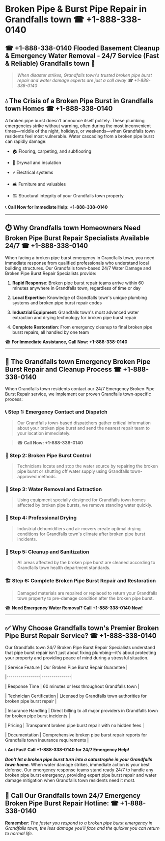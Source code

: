 # Broken Pipe & Burst Pipe Repair in Grandfalls town ☎ +1-888-338-0140  
## ☎ +1-888-338-0140 Flooded Basement Cleanup & Emergency Water Removal - 24/7 Service (Fast & Reliable) Grandfalls town 🚨  

> *When disaster strikes, Grandfalls town's trusted broken pipe burst repair and water damage experts are just a call away ☎ +1-888-338-0140*  

## 💧 The Crisis of a Broken Pipe Burst in Grandfalls town Homes ☎ +1-888-338-0140  

A broken pipe burst doesn't announce itself politely. These plumbing emergencies strike without warning, often during the most inconvenient times—middle of the night, holidays, or weekends—when Grandfalls town residents feel most vulnerable. Water cascading from a broken pipe burst can rapidly damage:  

* 🏠 Flooring, carpeting, and subflooring  
* 🧱 Drywall and insulation  
* ⚡ Electrical systems  
* 🛋️ Furniture and valuables  
* 🏗️ Structural integrity of your Grandfalls town property  

📞 **Call Now for Immediate Help: +1-888-338-0140**  

---  

## ⏱️ Why Grandfalls town Homeowners Need Broken Pipe Burst Repair Specialists Available 24/7 ☎ +1-888-338-0140  

When facing a broken pipe burst emergency in Grandfalls town, you need immediate response from qualified professionals who understand local building structures. Our Grandfalls town-based 24/7 Water Damage and Broken Pipe Burst Repair Specialists provide:  

1. **Rapid Response**: Broken pipe burst repair teams arrive within 60 minutes anywhere in Grandfalls town, regardless of time or day  
2. **Local Expertise**: Knowledge of Grandfalls town's unique plumbing systems and broken pipe burst repair codes  
3. **Industrial Equipment**: Grandfalls town's most advanced water extraction and drying technology for broken pipe burst repair  
4. **Complete Restoration**: From emergency cleanup to final broken pipe burst repairs, all handled by one team  

☎ **For Immediate Assistance, Call Now: +1-888-338-0140**  

---  

## 🔧 The Grandfalls town Emergency Broken Pipe Burst Repair and Cleanup Process ☎ +1-888-338-0140  

When Grandfalls town residents contact our 24/7 Emergency Broken Pipe Burst Repair service, we implement our proven Grandfalls town-specific process:  

### 📞 Step 1: Emergency Contact and Dispatch  
> Our Grandfalls town-based dispatchers gather critical information about your broken pipe burst and send the nearest repair team to your location immediately.  
> ☎ **Call Now: +1-888-338-0140**  

### 🚿 Step 2: Broken Pipe Burst Control  
> Technicians locate and stop the water source by repairing the broken pipe burst or shutting off water supply using Grandfalls town-approved methods.  

### 🌊 Step 3: Water Removal and Extraction  
> Using equipment specially designed for Grandfalls town homes affected by broken pipe bursts, we remove standing water quickly.  

### 💨 Step 4: Professional Drying  
> Industrial dehumidifiers and air movers create optimal drying conditions for Grandfalls town's climate after broken pipe burst incidents.  

### 🧼 Step 5: Cleanup and Sanitization  
> All areas affected by the broken pipe burst are cleaned according to Grandfalls town health department standards.  

### 🏗️ Step 6: Complete Broken Pipe Burst Repair and Restoration  
> Damaged materials are repaired or replaced to return your Grandfalls town property to pre-damage condition after the broken pipe burst.  

☎ **Need Emergency Water Removal? Call +1-888-338-0140 Now!**  

---  

## ✅ Why Choose Grandfalls town's Premier Broken Pipe Burst Repair Service? ☎ +1-888-338-0140  

Our Grandfalls town 24/7 Broken Pipe Burst Repair Specialists understand that pipe burst repair isn't just about fixing plumbing—it's about protecting your property and providing peace of mind during a stressful situation.  

| Service Feature | Our Broken Pipe Burst Repair Guarantee |  
|-----------------|---------------|  
| Response Time | 60 minutes or less throughout Grandfalls town |  
| Technician Certification | Licensed by Grandfalls town authorities for broken pipe burst repair |  
| Insurance Handling | Direct billing to all major providers in Grandfalls town for broken pipe burst incidents |  
| Pricing | Transparent broken pipe burst repair with no hidden fees |  
| Documentation | Comprehensive broken pipe burst repair reports for Grandfalls town insurance requirements |  

📞 **Act Fast! Call +1-888-338-0140 for 24/7 Emergency Help!**  

***Don't let a broken pipe burst turn into a catastrophe in your Grandfalls town home.*** When water damage strikes, immediate action is your best defense. Our emergency response teams stand ready 24/7 to handle any broken pipe burst emergency, providing expert pipe burst repair and water damage mitigation when Grandfalls town residents need it most.  

## 📱 Call Our Grandfalls town 24/7 Emergency Broken Pipe Burst Repair Hotline: ☎ +1-888-338-0140  

**Remember**: *The faster you respond to a broken pipe burst emergency in Grandfalls town, the less damage you'll face and the quicker you can return to normal life.*